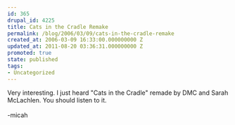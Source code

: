 ```yaml
---
id: 365
drupal_id: 4225
title: Cats in the Cradle Remake
permalink: /blog/2006/03/09/cats-in-the-cradle-remake
created_at: 2006-03-09 16:33:00.000000000 Z
updated_at: 2011-08-20 03:36:31.000000000 Z
promoted: true
state: published
tags:
- Uncategorized
---
```

Very interesting. I just heard "Cats in the Cradle" remade by DMC and Sarah McLachlen. You should listen to it.<br /><br />-micah
